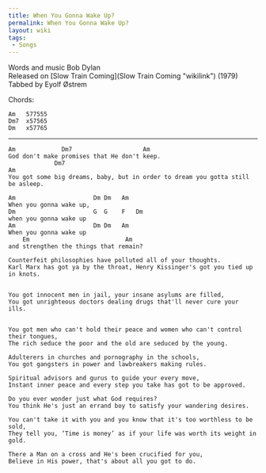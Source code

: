 ```yaml
---
title: When You Gonna Wake Up?
permalink: When You Gonna Wake Up?
layout: wiki
tags:
 - Songs
---
```


Words and music Bob Dylan  
Released on [Slow Train Coming](Slow Train Coming "wikilink") (1979)  
Tabbed by Eyolf Østrem

Chords:

    Am   577555
    Dm7  x57565
    Dm   x57765

* * * * *

    Am             Dm7                    Am
    God don't make promises that He don't keep.
                 Dm7                                                         Am
    You got some big dreams, baby, but in order to dream you gotta still be asleep.

    Am                      Dm Dm   Am
    When you gonna wake up,
    Dm                      G  G    F   Dm
    when you gonna wake up
    Am                      Dm Dm   Am
    When you gonna wake up
        Em                           Am
    and strengthen the things that remain?

    Counterfeit philosophies have polluted all of your thoughts.
    Karl Marx has got ya by the throat, Henry Kissinger's got you tied up in knots.


    You got innocent men in jail, your insane asylums are filled,
    You got unrighteous doctors dealing drugs that'll never cure your ills.


    You got men who can't hold their peace and women who can't control their tongues,
    The rich seduce the poor and the old are seduced by the young.

    Adulterers in churches and pornography in the schools,
    You got gangsters in power and lawbreakers making rules.

    Spiritual advisors and gurus to guide your every move,
    Instant inner peace and every step you take has got to be approved.

    Do you ever wonder just what God requires?
    You think He's just an errand boy to satisfy your wandering desires.

    You can't take it with you and you know that it's too worthless to be sold,
    They tell you, ‘Time is money’ as if your life was worth its weight in gold.

    There a Man on a cross and He's been crucified for you,
    Believe in His power, that's about all you got to do.

